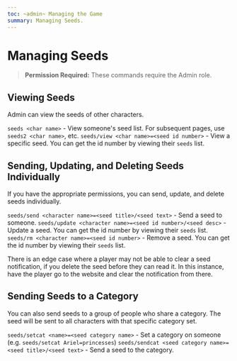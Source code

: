 ```yaml
---
toc: ~admin~ Managing the Game
summary: Managing Seeds.
---
```

# Managing Seeds

> **Permission Required:** These commands require the Admin role.

## Viewing Seeds

Admin can view the seeds of other characters.

`seeds <char name>` - View someone's seed list. For subsequent pages, use `seeds2 <char name>`, etc.
`seeds/view <char name>=<seed id number>` - View a specific seed. You can get the id number by viewing their `seeds` list.

## Sending, Updating, and Deleting Seeds Individually

If you have the appropriate permissions, you can send, update, and delete seeds individually.

`seeds/send <character name>=<seed title>/<seed text>` -  Send a seed to someone.
`seeds/update <character name>=<seed id number>/<seed desc>` - Update a seed. You can get the id number by viewing their `seeds` list.
`seeds/rm <character name>=<seed id number>` - Remove a seed. You can get the id number by viewing their `seeds` list.

There is an edge case where a player may not be able to clear a seed notification, if you delete the seed before they can read it.
In this instance, have the player go to the website and clear the notification from there.

## Sending Seeds to a Category

You can also send seeds to a group of people who share a category. The seed will be sent to all characters with that specific category set.

`seeds/setcat <name>=<seed category name>` - Set a category on someone (e.g. `seeds/setcat Ariel=princesses`)
`seeds/sendcat <seed category name>=<seed title>/<seed text>` - Send a seed to the category.